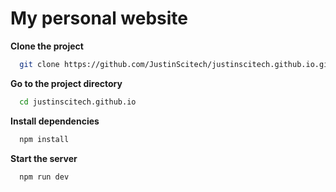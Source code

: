 # My personal website

**Clone the project**

```bash
  git clone https://github.com/JustinScitech/justinscitech.github.io.git
```

**Go to the project directory**

```bash
  cd justinscitech.github.io
```

**Install dependencies**

```bash
  npm install
```

**Start the server**

```bash
  npm run dev
```
